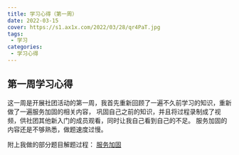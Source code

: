 ```yaml
---
title: 学习心得（第一周）
date: 2022-03-15
cover: https://s1.ax1x.com/2022/03/28/qr4PaT.jpg
tags:
 - 学习
categories:
 - 学习心得
---
```

## 第一周学习心得

这一周是开展社团活动的第一周，我首先重新回顾了一遍不久前学习的知识，重新做了一遍服务加固的相关内容，
巩固自己之前的知识，并且将过程录制成了视频，供社团其他新入门的成员观看，同时让我自己看到自己的不足。
服务加固的内容还是不够熟悉，做题速度过慢。

附上我做的部分题目解题过程：
<a href="https://www.bilibili.com/video/BV1334y1t7NL" target="_blank">服务加固</a>
